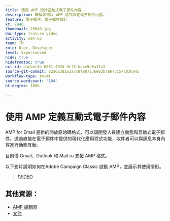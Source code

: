 ```yaml
---
title: 使用 AMP 設計互動式電子郵件內容
description: 瞭解如何以 AMP 格式設定電子郵件內容。
feature: 電子郵件、電子郵件設計
kt: 7946
thumbnail: 29940.jpg
doc-type: feature video
activity: set-up
team: TM
role: User, Developer
level: Experienced
hide: true
hidefromtoc: true
exl-id: aacbec3e-6281-497d-9cf5-bace5a6a11a1
source-git-commit: 02a6238163a7c8f887236e03b78673c57c836a45
workflow-type: tm+mt
source-wordcount: '104'
ht-degree: 100%

---
```


# 使用 AMP 定義互動式電子郵件內容

AMP for Email 是新的開放原始碼格式，可以讓開發人員建立動態和互動式電子郵件。透過直接在電子郵件中提供的現代化應用程式功能，收件者可以與訊息本身內容進行動態互動。

目前僅 Gmail、Outlook 和 Mail.ru 支援 AMP 格式。

以下影片說明如何在Adobe Campaign Classic 啟動 AMP，並展示其使用情形。

>[!VIDEO](https://video.tv.adobe.com/v/29940?quality=12&learn=on)

## 其他資源：

* [AMP 編輯器](https://playground.amp.dev/)
* [文件](https://experienceleague.adobe.com/docs/campaign-classic/using/sending-messages/sending-emails/defining-interactive-content.html?lang=zh-Hant#about-amp-for-email)
